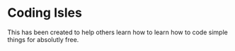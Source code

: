 # Coding Isles

This has been created to help others learn how to learn how to code simple things for absolutly free.